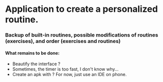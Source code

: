 # **Application to create a personalized routine.** <br>

### Backup of built-in routines, possible modifications of routines (exercises), and order (exercises and routines)

#### What remains to be done:
- Beautify the interface ?
- Sometimes, the timer is too fast, I don't know why...
- Create an apk with ? For now, just use an IDE on phone.